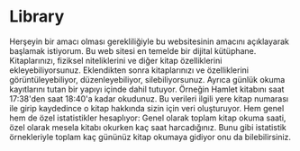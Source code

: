 # Library
Herşeyin bir amacı olması gerekliliğiyle bu websitesinin amacını açıklayarak başlamak istiyorum. Bu web sitesi en temelde bir dijital kütüphane. Kitaplarınızı, fiziksel niteliklerini ve diğer kitap özelliklerini ekleyebiliyorsunuz. Eklendikten sonra kitaplarınızı ve özelliklerini görüntüleyebiliyor, düzenleyebiliyor, silebiliyorsunuz. Ayrıca günlük okuma kayıtlarını tutan bir yapıyı içinde dahil tutuyor. Örneğin Hamlet kitabını saat 17:38'den saat 18:40'a kadar okudunuz. Bu verileri ilgili yere kitap numarası ile girip kaydedince o kitap hakkında sizin için veri oluşturuyor. Hem genel hem de özel istatistikler hesaplıyor: Genel olarak toplam kitap okuma saati, özel olarak mesela kitabı okurken kaç saat harcadığınız. Bunu gibi istatistik örnekleriyle toplam kaç gününüz kitap okumaya gidiyor onu da bilebilirsiniz.
